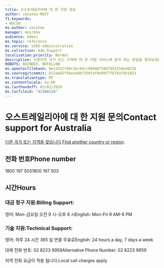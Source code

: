 ```yaml
---
title: 오스트레일리아에 대 한 지원 정보
author: cmcatee-MSFT
f1.keywords:
- NOCSH
ms.author: cmcatee
manager: mnirkhe
audience: Admin
ms.topic: reference
ms.service: o365-administration
ms.collection: Adm_Support
localization_priority: Normal
description: 사용자의 국가 또는 지역에 대 한 지원 서비스에 문의 하는 방법을 알아보세요.
ROBOTS: NOINDEX, NOFOLLOW
ms.openlocfilehash: 8ecd3527d9c1bc4dcc06606758bfd43258ed0236
ms.sourcegitcommit: 812aab5f58eed4bf359faf0e99f7f876af5b1023
ms.translationtype: MT
ms.contentlocale: ko-KR
ms.lasthandoff: 03/02/2020
ms.locfileid: "42360129"
---
```

# <a name="contact-support-for-australia"></a><span data-ttu-id="262f9-103">오스트레일리아에 대 한 지원 문의</span><span class="sxs-lookup"><span data-stu-id="262f9-103">Contact support for Australia</span></span>

<span data-ttu-id="262f9-104">[다른 국가 또는 지역을 찾습니다](../contact-support-for-business-products.md).</span><span class="sxs-lookup"><span data-stu-id="262f9-104">[Find another country or region](../contact-support-for-business-products.md).</span></span>

## <a name="phone-number"></a><span data-ttu-id="262f9-105">전화 번호</span><span class="sxs-lookup"><span data-stu-id="262f9-105">Phone number</span></span>
<span data-ttu-id="262f9-106">1800 197 503</span><span class="sxs-lookup"><span data-stu-id="262f9-106">1800 197 503</span></span>

## <a name="hours"></a><span data-ttu-id="262f9-107">시간</span><span class="sxs-lookup"><span data-stu-id="262f9-107">Hours</span></span>
### <a name="billing-support"></a><span data-ttu-id="262f9-108">대금 청구 지원:</span><span class="sxs-lookup"><span data-stu-id="262f9-108">Billing Support:</span></span>

<span data-ttu-id="262f9-109">영어: Mon-금요일 오전 9 시-오후 6 시</span><span class="sxs-lookup"><span data-stu-id="262f9-109">English: Mon-Fri 9 AM-6 PM</span></span>

### <a name="technical-support"></a><span data-ttu-id="262f9-110">기술 지원:</span><span class="sxs-lookup"><span data-stu-id="262f9-110">Technical Support:</span></span>

<span data-ttu-id="262f9-111">영어: 하루 24 시간 365 일 연중 무휴로</span><span class="sxs-lookup"><span data-stu-id="262f9-111">English: 24 hours a day, 7 days a week</span></span>

<span data-ttu-id="262f9-112">대체 전화 번호: 02 8223 9959</span><span class="sxs-lookup"><span data-stu-id="262f9-112">Alternative Phone Number: 02 8223 9959</span></span>

<span data-ttu-id="262f9-113">지역 전화 요금이 적용 됩니다.</span><span class="sxs-lookup"><span data-stu-id="262f9-113">Local call charges apply</span></span>
